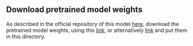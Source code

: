 ## Download pretrained model weights

As described in the official repository of this model [here](https://github.com/nipponjo/deepfillv2-pytorch/blob/master/pretrained/README.md), download the pretrained model weights, using this [link](https://drive.google.com/u/0/uc?id=1tvdQRmkphJK7FYveNAKSMWC6K09hJoyt&export=download), or alternatively [link](https://drive.google.com/u/0/uc?id=17oJ1dJ9O3hkl2pnl8l2PtNVf2WhSDtB7&export=download) and put them in this directory.
